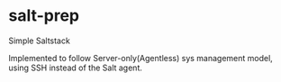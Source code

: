 # salt-prep
Simple Saltstack

Implemented to follow Server-only(Agentless) sys management model, using SSH instead of the Salt agent.
